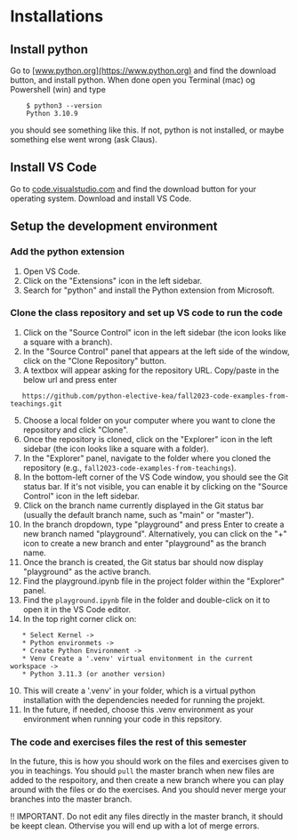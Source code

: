 # Installations

## Install python
Go to [www.python.org](https://www.python.org) and find the download button, and install python.
When done open you Terminal (mac) og Powershell (win) and type

```
	$ python3 --version
	Python 3.10.9
``` 
you should see something like this. 
If not, python is not installed, or maybe something else went wrong (ask Claus). 

## Install VS Code
Go to [code.visualstudio.com](https://code.visualstudio.com/) and find the download button for your operating system. Download and install VS Code. 

## Setup the development environment

### Add the python extension
1. Open VS Code.
1. Click on the "Extensions" icon in the left sidebar.
1. Search for "python" and install the Python extension from Microsoft.

### Clone the class repository and set up VS code to run the code
1. Click on the "Source Control" icon in the left sidebar (the icon looks like a square with a branch).
3. In the "Source Control" panel that appears at the left side of the window, click on the "Clone Repository" button.
4. A textbox will appear asking for the repository URL. Copy/paste in the below url and press enter 
```
   https://github.com/python-elective-kea/fall2023-code-examples-from-teachings.git
``` 
5. Choose a local folder on your computer where you want to clone the repository and click "Clone".
6. Once the repository is cloned, click on the "Explorer" icon in the left sidebar (the icon looks like a square with a folder).
1. In the "Explorer" panel, navigate to the folder where you cloned the repository (e.g., `fall2023-code-examples-from-teachings`). 
1. In the bottom-left corner of the VS Code window, you should see the Git status bar. If it's not visible, you can enable it by clicking on the "Source Control" icon in the left sidebar.
1. Click on the branch name currently displayed in the Git status bar (usually the default branch name, such as "main" or "master").
1. In the branch dropdown, type "playground" and press Enter to create a new branch named "playground". Alternatively, you can click on the "+" icon to create a new branch and enter "playground" as the branch name.
1. Once the branch is created, the Git status bar should now display "playground" as the active branch.
1. Find the playground.ipynb file in the project folder within the "Explorer" panel.
1. Find the `playground.ipynb` file in the folder and double-click on it to open it in the VS Code editor.
9. In the top right corner click on:
   
```
   * Select Kernel -> 
   * Python environmets -> 
   * Create Python Environment -> 
   * Venv Create a '.venv' virtual envitonment in the current workspace -> 
   * Python 3.11.3 (or another version)
```
10. This will create a '.venv' in your folder, which is a virtual python installation with the dependencies needed for running the projekt.
11. In the future, if needed, choose this .venv environment as your environment when running your code in this repsitory.

### The code and exercises files the rest of this semester
In the future, this is how you should work on the files and exercises given to you in teachings. 
You should `pull` the master branch when new files are added to the respoitory, and then create a new branch where you can play around with the files or do the exercises. And you should never merge your branches into the master branch. 

!! IMPORTANT. Do not edit any files directly in the master branch, it should be keept clean. Othervise you will end up with a lot of merge errors.

